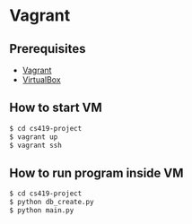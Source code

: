# Vagrant

## Prerequisites

* [Vagrant](https://www.vagrantup.com/downloads.html)
* [VirtualBox](https://www.virtualbox.org/wiki/Downloads)

## How to start VM

```bash
$ cd cs419-project
$ vagrant up
$ vagrant ssh
```

## How to run program inside VM

```bash
$ cd cs419-project
$ python db_create.py
$ python main.py
```
